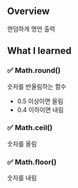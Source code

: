 ## Overview
랜덤하게 명언 출력

## What I learned

### ✅ Math.round()
숫자를 반올림하는 함수
- 0.5 이상이면 올림 
- 0.4 이하이면 내림

### ✅ Math.ceil()
숫자를 올림

### ✅ Math.floor()
숫자를 내림

